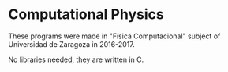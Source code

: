 # Computational Physics

These programs were made in "Física Computacional" subject of Universidad de Zaragoza in 2016-2017.

No libraries needed, they are written in C.


